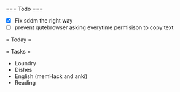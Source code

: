 === Todo ===
- [X] Fix sddm the right way
- [ ] prevent qutebrowser asking everytime permisison to copy text

= Today =

= Tasks = 
- Loundry
- Dishes
- English (memHack and anki)
- Reading
